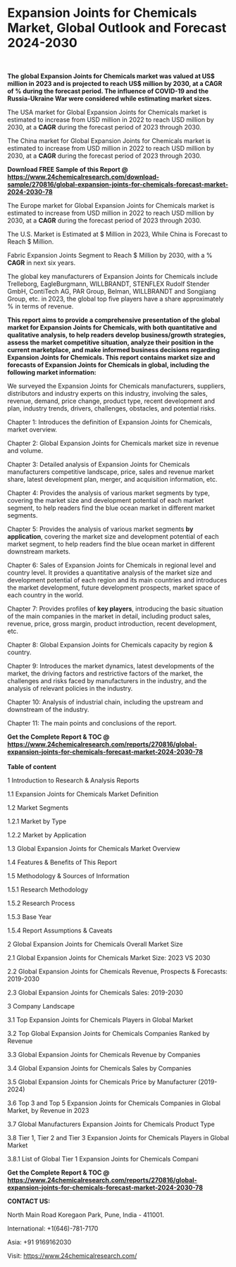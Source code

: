 <h1>Expansion Joints for Chemicals Market, Global Outlook and Forecast 2024-2030</h1><br/><p><strong>The global Expansion Joints for Chemicals market was valued at US$ million in 2023 and is projected to reach US$ million by 2030, at a <strong>CAGR</strong> of % during the forecast period. The influence of COVID-19 and the Russia-Ukraine War were considered while estimating market sizes.</strong></p><p>The USA market for Global Expansion Joints for Chemicals market is estimated to increase from USD million in 2022 to reach USD million by 2030, at a <strong>CAGR</strong> during the forecast period of 2023 through 2030.</p><p>The China market for Global Expansion Joints for Chemicals market is estimated to increase from USD million in 2022 to reach USD million by 2030, at a <strong>CAGR</strong> during the forecast period of 2023 through 2030.</p><div><b>Download FREE Sample of this Report @ <a href="https://www.24chemicalresearch.com/download-sample/270816/global-expansion-joints-for-chemicals-forecast-market-2024-2030-78">https://www.24chemicalresearch.com/download-sample/270816/global-expansion-joints-for-chemicals-forecast-market-2024-2030-78</a></b></div><p>The Europe market for Global Expansion Joints for Chemicals market is estimated to increase from USD million in 2022 to reach USD million by 2030, at a <strong>CAGR</strong> during the forecast period of 2023 through 2030.</p><p>The U.S. Market is Estimated at $ Million in 2023, While China is Forecast to Reach $ Million.</p><p>Fabric Expansion Joints Segment to Reach $ Million by 2030, with a % <strong>CAGR</strong> in next six years.</p><p>The global key manufacturers of Expansion Joints for Chemicals include Trelleborg, EagleBurgmann, WILLBRANDT, STENFLEX Rudolf Stender GmbH, ContiTech AG, PAR Group, Belman, WILLBRANDT and Songjiang Group, etc. in 2023, the global top five players have a share approximately % in terms of revenue.</p><p><strong>This report aims to provide a comprehensive presentation of the global market for Expansion Joints for Chemicals, with both quantitative and qualitative analysis, to help readers develop business/growth strategies, assess the market competitive situation, analyze their position in the current marketplace, and make informed business decisions regarding Expansion Joints for Chemicals. This report contains market size and forecasts of Expansion Joints for Chemicals in global, including the following market information:</strong></p><p>We surveyed the Expansion Joints for Chemicals manufacturers, suppliers, distributors and industry experts on this industry, involving the sales, revenue, demand, price change, product type, recent development and plan, industry trends, drivers, challenges, obstacles, and potential risks.</p><p>Chapter 1: Introduces the definition of Expansion Joints for Chemicals, market overview.</p><p>Chapter 2: Global Expansion Joints for Chemicals market size in revenue and volume.</p><p>Chapter 3: Detailed analysis of Expansion Joints for Chemicals manufacturers competitive landscape, price, sales and revenue market share, latest development plan, merger, and acquisition information, etc.</p><p>Chapter 4: Provides the analysis of various market segments by type, covering the market size and development potential of each market segment, to help readers find the blue ocean market in different market segments.</p><p>Chapter 5: Provides the analysis of various market segments <strong>by application</strong>, covering the market size and development potential of each market segment, to help readers find the blue ocean market in different downstream markets.</p><p>Chapter 6: Sales of Expansion Joints for Chemicals in regional level and country level. It provides a quantitative analysis of the market size and development potential of each region and its main countries and introduces the market development, future development prospects, market space of each country in the world.</p><p>Chapter 7: Provides profiles of <strong>key players</strong>, introducing the basic situation of the main companies in the market in detail, including product sales, revenue, price, gross margin, product introduction, recent development, etc.</p><p>Chapter 8: Global Expansion Joints for Chemicals capacity by region & country.</p><p>Chapter 9: Introduces the market dynamics, latest developments of the market, the driving factors and restrictive factors of the market, the challenges and risks faced by manufacturers in the industry, and the analysis of relevant policies in the industry.</p><p>Chapter 10: Analysis of industrial chain, including the upstream and downstream of the industry.</p><p>Chapter 11: The main points and conclusions of the report.</p><div><b>Get the Complete Report & TOC @ <a href="https://www.24chemicalresearch.com/reports/270816/global-expansion-joints-for-chemicals-forecast-market-2024-2030-78">https://www.24chemicalresearch.com/reports/270816/global-expansion-joints-for-chemicals-forecast-market-2024-2030-78</a></b></div><br><b>Table of content</b><p>1 Introduction to Research & Analysis Reports<br />
 
  1.1 Expansion Joints for Chemicals Market Definition<br />
 
  1.2 Market Segments<br />
 
  1.2.1 Market by Type<br />
 
  1.2.2 Market by Application<br />
 
  1.3 Global Expansion Joints for Chemicals Market Overview<br />
 
  1.4 Features & Benefits of This Report<br />
 
  1.5 Methodology & Sources of Information<br />
 
  1.5.1 Research Methodology<br />
 
  1.5.2 Research Process<br />
 
  1.5.3 Base Year<br />
 
  1.5.4 Report Assumptions & Caveats<br />
 
 2 Global Expansion Joints for Chemicals Overall Market Size<br />
 
  2.1 Global Expansion Joints for Chemicals Market Size: 2023 VS 2030<br />
 
  2.2 Global Expansion Joints for Chemicals Revenue, Prospects & Forecasts: 2019-2030<br />
 
  2.3 Global Expansion Joints for Chemicals Sales: 2019-2030<br />
 
 3 Company Landscape<br />
 
  3.1 Top Expansion Joints for Chemicals Players in Global Market<br />
 
  3.2 Top Global Expansion Joints for Chemicals Companies Ranked by Revenue<br />
 
  3.3 Global Expansion Joints for Chemicals Revenue by Companies<br />
 
  3.4 Global Expansion Joints for Chemicals Sales by Companies<br />
 
  3.5 Global Expansion Joints for Chemicals Price by Manufacturer (2019-2024)<br />
 
  3.6 Top 3 and Top 5 Expansion Joints for Chemicals Companies in Global Market, by Revenue in 2023<br />
 
  3.7 Global Manufacturers Expansion Joints for Chemicals Product Type<br />
 
  3.8 Tier 1, Tier 2 and Tier 3 Expansion Joints for Chemicals Players in Global Market<br />
 
  3.8.1 List of Global Tier 1 Expansion Joints for Chemicals Compani<br><div><b>Get the Complete Report & TOC @ <a href="https://www.24chemicalresearch.com/reports/270816/global-expansion-joints-for-chemicals-forecast-market-2024-2030-78">https://www.24chemicalresearch.com/reports/270816/global-expansion-joints-for-chemicals-forecast-market-2024-2030-78</a></b></div></p>
 
 <b>CONTACT US:</b><br>
 
 North Main Road Koregaon Park, Pune, India - 411001.<br/>
 
 International: +1(646)-781-7170<br/>
 
 Asia: +91 9169162030<br/>
 
 Visit: <a href="https://www.24chemicalresearch.com/">https://www.24chemicalresearch.com/</a>
 
 <br>